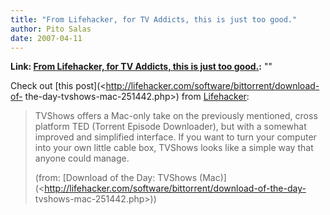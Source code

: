 ```yaml
---
title: "From Lifehacker, for TV Addicts, this is just too good."
author: Pito Salas
date: 2007-04-11
---
```


**Link: [From Lifehacker, for TV Addicts, this is just too good.](None):** ""



Check out [this post](<http://lifehacker.com/software/bittorrent/download-of-
the-day-tvshows-mac-251442.php>) from
[Lifehacker](<http://www.lifehacker.com>):

> TVShows offers a Mac-only take on the previously mentioned, cross platform
> TED (Torrent Episode Downloader), but with a somewhat improved and
> simplified interface. If you want to turn your computer into your own little
> cable box, TVShows looks like a simple way that anyone could manage.
>
> (from: [Download of the Day: TVShows
> (Mac)](<http://lifehacker.com/software/bittorrent/download-of-the-day-
> tvshows-mac-251442.php>))


